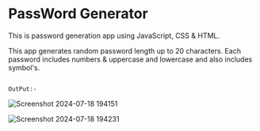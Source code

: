 # PassWord Generator
This is password generation app using JavaScript, CSS & HTML.

This app generates random password length up to 20 characters.
Each password includes numbers & uppercase and lowercase and also includes symbol's.


                                                                          OutPut:-


  ![Screenshot 2024-07-18 194151](https://github.com/user-attachments/assets/c941a81a-0827-46f7-b093-7af085a724d1)



                                                                               
![Screenshot 2024-07-18 194231](https://github.com/user-attachments/assets/8443d229-f902-419b-955d-6ad931ae8d86)
